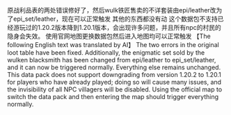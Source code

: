 原战利品表的两处错误修好了，然后wulk铁匠售卖的不详套装由epi/leather改为了epi_set/leather，现在可以正常触发
其他的东西都没有动
这个数据包不支持已经游玩过的1.20.2版本降到1.20.1版本，会出现许多问题，并且所有npc的村民的隐身会失效。
使用官网地图更换数据包然后进入地图均可以正常触发
【The following English text was translated by AI】
The two errors in the original loot table have been fixed. Additionally, the enigmatic set sold by the wulken blacksmith has been changed from epi/leather to epi_set/leather, and it can now be triggered normally.
Everything else remains unchanged.
This data pack does not support downgrading from version 1.20.2 to 1.20.1 for players who have already played; doing so will cause many issues, and the invisibility of all NPC villagers will be disabled.
Using the official map to switch the data pack and then entering the map should trigger everything normally.

